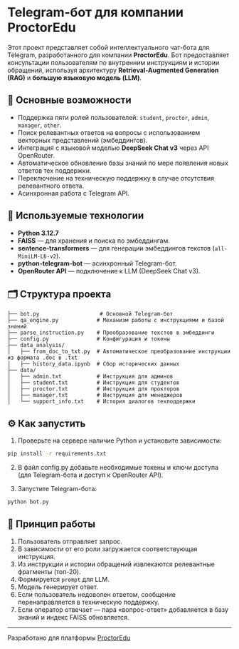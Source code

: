 # Telegram-бот для компании ProctorEdu

Этот проект представляет собой интеллектуального чат-бота для Telegram, разработанного для компании **ProctorEdu**. Бот предоставляет консультации пользователям по внутренним инструкциям и истории обращений, используя архитектуру **Retrieval-Augmented Generation (RAG)** и **большую языковую модель (LLM)**.

## 🚀 Основные возможности

- Поддержка пяти ролей пользователей: `student`, `proctor`, `admin`, `manager`, `other`.
- Поиск релевантных ответов на вопросы с использованием векторных представлений (эмбеддингов).
- Интеграция с языковой моделью **DeepSeek Chat v3** через API OpenRouter.
- Автоматическое обновление базы знаний по мере появления новых ответов тех поддержки.
- Переключение на техническую поддержку в случае отсутствия релевантного ответа.
- Асинхронная работа с Telegram API.

## 🧠 Используемые технологии

- **Python 3.12.7**
- **FAISS** — для хранения и поиска по эмбеддингам.
- **sentence-transformers** — для генерации эмбеддингов текстов (`all-MiniLM-L6-v2`).
- **python-telegram-bot** — асинхронный Telegram-бот.
- **OpenRouter API** — подключение к LLM (DeepSeek Chat v3).


## 🗂️ Структура проекта

```
├── bot.py                   # Основной Telegram-бот
├── qa_engine.py            # Механизм работы с инструкциями и базой знаний
├── parse_instruction.py    # Преобразование текстов в эмбеддинги
├── config.py               # Конфигурация и токены
├── data_analysis/
│   ├── from_doc_to_txt.py  # Автоматическое преобразование инструкции из формата .doc в .txt
│   ├── history_data.ipynb  # Сбор исторических данных
├── data/
│   ├── admin.txt           # Инструкция для админов
│   ├── student.txt         # Инструкция для студентов
│   ├── proctor.txt         # Инструкция для прокторов
│   ├── manager.txt         # Инструкция для менеджеров
│   └── support_info.txt    # История диалогов техподдержки
```

## ⚙️ Как запустить

1. Проверьте на сервере наличие Python и установите зависимости:

```bash
pip install -r requirements.txt
```
2. В файл config.py добавьте необходимые токены и ключи доступа (для Telegram-бота и доступ к OpenRouter API).

3. Запустите Telegram-бота:

```bash
python bot.py
```



## 🧩 Принцип работы

1. Пользователь отправляет запрос.
2. В зависимости от его роли загружается соответствующая инструкция.
3. Из инструкции и истории обращений извлекаются релевантные фрагменты (топ-20).
4. Формируется `prompt` для LLM.
5. Модель генерирует ответ.
6. Если пользователь недоволен ответом, сообщение перенаправляется в техническую поддержку.
7. Если оператор отвечает — пара «вопрос-ответ» добавляется в базу знаний и индекс FAISS обновляется.





---

Разработано для платформы [ProctorEdu](https://proctoredu.ru/)
